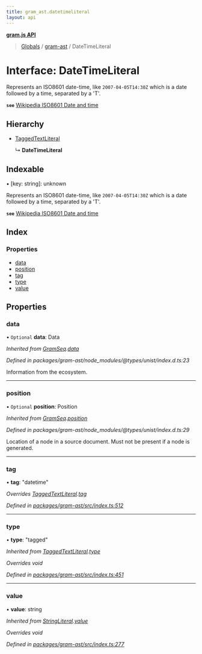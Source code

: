 ```yaml
---
title: gram_ast.datetimeliteral
layout: api
---
```


**[gram.js API](../README.md)**

> [Globals](../globals.md) / [gram-ast](../modules/gram_ast.md) / DateTimeLiteral

# Interface: DateTimeLiteral

Represents an ISO8601 date-time, like `2007-04-05T14:30Z` which is
a date followed by a time, separated by a 'T'.

**`see`** [Wikipedia ISO8601 Date and time](https://en.wikipedia.org/wiki/ISO_8601#Combined_date_and_time_representations)

## Hierarchy

* [TaggedTextLiteral](gram_ast.taggedtextliteral.md)

  ↳ **DateTimeLiteral**

## Indexable

▪ [key: string]: unknown

Represents an ISO8601 date-time, like `2007-04-05T14:30Z` which is
a date followed by a time, separated by a 'T'.

**`see`** [Wikipedia ISO8601 Date and time](https://en.wikipedia.org/wiki/ISO_8601#Combined_date_and_time_representations)

## Index

### Properties

* [data](gram_ast.datetimeliteral.md#data)
* [position](gram_ast.datetimeliteral.md#position)
* [tag](gram_ast.datetimeliteral.md#tag)
* [type](gram_ast.datetimeliteral.md#type)
* [value](gram_ast.datetimeliteral.md#value)

## Properties

### data

• `Optional` **data**: Data

*Inherited from [GramSeq](gram_ast.gramseq.md).[data](gram_ast.gramseq.md#data)*

*Defined in packages/gram-ast/node_modules/@types/unist/index.d.ts:23*

Information from the ecosystem.

___

### position

• `Optional` **position**: Position

*Inherited from [GramSeq](gram_ast.gramseq.md).[position](gram_ast.gramseq.md#position)*

*Defined in packages/gram-ast/node_modules/@types/unist/index.d.ts:29*

Location of a node in a source document.
Must not be present if a node is generated.

___

### tag

•  **tag**: \"datetime\"

*Overrides [TaggedTextLiteral](gram_ast.taggedtextliteral.md).[tag](gram_ast.taggedtextliteral.md#tag)*

*Defined in [packages/gram-ast/src/index.ts:512](https://github.com/gram-data/gram-js/blob/fc61725/packages/gram-ast/src/index.ts#L512)*

___

### type

•  **type**: \"tagged\"

*Inherited from [TaggedTextLiteral](gram_ast.taggedtextliteral.md).[type](gram_ast.taggedtextliteral.md#type)*

*Overrides void*

*Defined in [packages/gram-ast/src/index.ts:451](https://github.com/gram-data/gram-js/blob/fc61725/packages/gram-ast/src/index.ts#L451)*

___

### value

•  **value**: string

*Inherited from [StringLiteral](gram_ast.stringliteral.md).[value](gram_ast.stringliteral.md#value)*

*Overrides void*

*Defined in [packages/gram-ast/src/index.ts:277](https://github.com/gram-data/gram-js/blob/fc61725/packages/gram-ast/src/index.ts#L277)*
